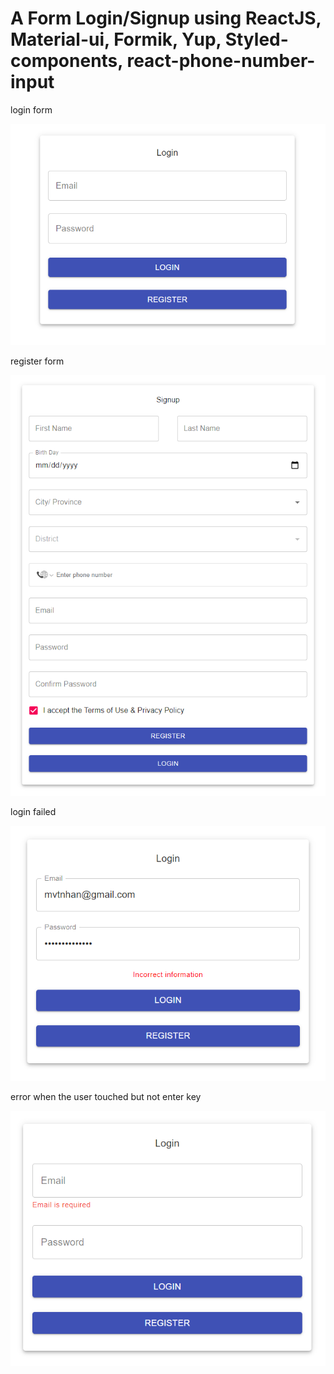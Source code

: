 # A Form Login/Signup using ReactJS, Material-ui, Formik, Yup, Styled-components, react-phone-number-input

login form

<p align="center"><img src="./login.png" alt="Game Tetris" />

register form

<p align="center"><img src="./register.png" alt="Game Tetris" />

login failed

<p align="center"><img src="./login-error.png" alt="Game Tetris" />

error when the user touched but not enter key

<p align="center"><img src="./error-not-enter.png" alt="Game Tetris" />
